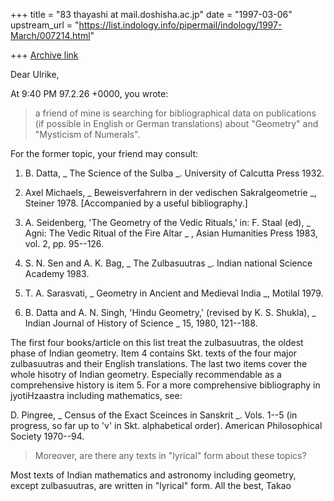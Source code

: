 +++
title = "83 thayashi at mail.doshisha.ac.jp"
date = "1997-03-06"
upstream_url = "https://list.indology.info/pipermail/indology/1997-March/007214.html"

+++
[Archive link](https://list.indology.info/pipermail/indology/1997-March/007214.html)

Dear Ulrike,

At  9:40 PM 97.2.26 +0000, you wrote:
>a friend of mine is searching for bibliographical data on publications 
>(if possible in English or German translations) about "Geometry"  and 
>"Mysticism of Numerals".

For the former topic, your friend may consult:

1.  B. Datta, _ The Science of the Sulba _.  University of Calcutta Press 1932.

2.  Axel Michaels, _ Beweisverfahrern in der vedischen Sakralgeometrie _,
Steiner 1978.  [Accompanied by a useful  bibliography.]

3.  A. Seidenberg, 'The Geometry of the Vedic Rituals,' in: F. Staal (ed),
_ Agni: The Vedic Ritual of the Fire Altar _ , Asian Humanities Press 1983,
vol. 2, pp. 95--126.

4.  S. N. Sen and A. K. Bag, _ The Zulbasuutras _. Indian national Science
Academy 1983.

5.  T. A. Sarasvati, _ Geometry in Ancient and Medieval India _, Motilal 1979. 

6.   B. Datta and A. N. Singh, 'Hindu Geometry,' (revised by K. S. Shukla),
_ Indian Journal of History of Science _ 15, 1980, 121--188.

The first four books/article on this list treat the zulbasuutras, the
oldest phase of Indian geometry.  Item 4 contains Skt. texts of the four
major zulbasuutras and their English translations.  The last two items
cover the whole hisotry of Indian geometry.  Especially recommendable as a
comprehensive history is item 5.  For a more comprehensive bibliography in
jyotiHzaastra including mathematics, see:

D. Pingree, _ Census of the Exact Sceinces in Sanskrit _.   Vols. 1--5 (in
progress, so far up to 'v' in Skt. alphabetical order).  American
Philosophical Society 1970--94.

>Moreover, are there any texts in "lyrical" form about these topics?

Most texts of Indian mathematics and astronomy including geometry, except
zulbasuutras, are written in "lyrical" form.
All the best,
Takao





